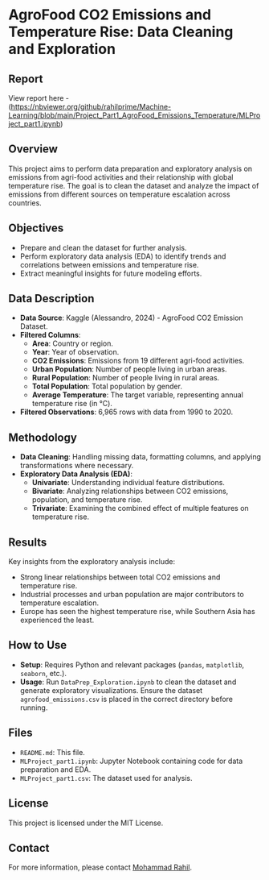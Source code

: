 # AgroFood CO2 Emissions and Temperature Rise: Data Cleaning and Exploration

## Report
View report here -  
(https://nbviewer.org/github/rahilprime/Machine-Learning/blob/main/Project_Part1_AgroFood_Emissions_Temperature/MLProject_part1.ipynb)

## Overview
This project aims to perform data preparation and exploratory analysis on emissions from agri-food activities and their relationship with global temperature rise. The goal is to clean the dataset and analyze the impact of emissions from different sources on temperature escalation across countries.

## Objectives
- Prepare and clean the dataset for further analysis.
- Perform exploratory data analysis (EDA) to identify trends and correlations between emissions and temperature rise.
- Extract meaningful insights for future modeling efforts.

## Data Description
- **Data Source**: Kaggle (Alessandro, 2024) - AgroFood CO2 Emission Dataset.
- **Filtered Columns**:
  - **Area**: Country or region.
  - **Year**: Year of observation.
  - **CO2 Emissions**: Emissions from 19 different agri-food activities.
  - **Urban Population**: Number of people living in urban areas.
  - **Rural Population**: Number of people living in rural areas.
  - **Total Population**: Total population by gender.
  - **Average Temperature**: The target variable, representing annual temperature rise (in °C).
- **Filtered Observations**: 6,965 rows with data from 1990 to 2020.

## Methodology
- **Data Cleaning**: Handling missing data, formatting columns, and applying transformations where necessary.
- **Exploratory Data Analysis (EDA)**:
  - **Univariate**: Understanding individual feature distributions.
  - **Bivariate**: Analyzing relationships between CO2 emissions, population, and temperature rise.
  - **Trivariate**: Examining the combined effect of multiple features on temperature rise.
  
## Results
Key insights from the exploratory analysis include:
- Strong linear relationships between total CO2 emissions and temperature rise.
- Industrial processes and urban population are major contributors to temperature escalation.
- Europe has seen the highest temperature rise, while Southern Asia has experienced the least.

## How to Use
- **Setup**: Requires Python and relevant packages (`pandas`, `matplotlib`, `seaborn`, etc.).
- **Usage**: Run `DataPrep_Exploration.ipynb` to clean the dataset and generate exploratory visualizations. Ensure the dataset `agrofood_emissions.csv` is placed in the correct directory before running.

## Files
- `README.md`: This file.
- `MLProject_part1.ipynb`: Jupyter Notebook containing code for data preparation and EDA.
- `MLProject_part1.csv`: The dataset used for analysis.

## License
This project is licensed under the MIT License.

## Contact
For more information, please contact [Mohammad Rahil](mailto:smrahil98@gmail.com).
